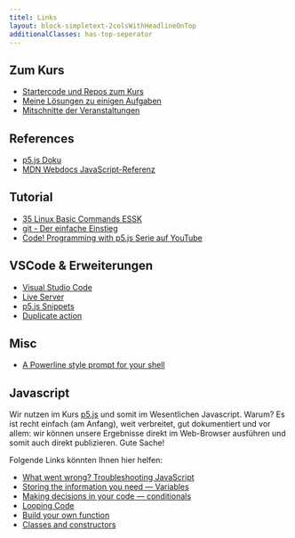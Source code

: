```yaml
---
titel: Links
layout: block-simpletext-2colsWithHeadlineOnTop
additionalClasses: has-top-seperator
---
```


## Zum Kurs
- [Startercode und Repos zum Kurs](https://git.coco.study/students/ws2123/df12-generative-gestaltung/)
- [Meine Lösungen zu einigen Aufgaben](https://git.coco.study/cnoss/startercode-ws202122)
- [Mitschnitte der Veranstaltungen](https://ilias.th-koeln.de/goto.php?target=cat_2082026&client_id=ILIAS_FH_Koeln)

## References
- [p5.js Doku](https://p5js.org/reference/)
- [MDN Webdocs JavaScript-Referenz](https://developer.mozilla.org/de/docs/Web/JavaScript/Reference)

## Tutorial
- [35 Linux Basic Commands ESSK](https://www.hostinger.com/tutorials/linux-commands)
- [git - Der einfache Einstieg](https://rogerdudler.github.io/git-guide/index.de.html)
- [Code! Programming with p5.js Serie auf YouTube](https://www.youtube.com/playlist?list=PLRqwX-V7Uu6Zy51Q-x9tMWIv9cueOFTFA)

## VSCode & Erweiterungen
- [Visual Studio Code](https://code.visualstudio.com/download)
- [Live Server](https://marketplace.visualstudio.com/items?itemName=ritwickdey.LiveServer)
- [p5.js Snippets](https://marketplace.visualstudio.com/items?itemName=acidic9.p5js-snippets)
- [Duplicate action](https://marketplace.visualstudio.com/items?itemName=mrmlnc.vscode-duplicate)

## Misc
- [A Powerline style prompt for your shell](https://github.com/b-ryan/powerline-shell)

<!--more-->

## Javascript

Wir nutzen im Kurs [p5.js](https://p5js.org/reference/) und somit im Wesentlichen Javascript. Warum? Es ist recht einfach (am Anfang), weit verbreitet, gut dokumentiert und vor allem: wir können unsere Ergebnisse direkt im Web-Browser ausführen und somit auch direkt publizieren. Gute Sache!

Folgende Links könnten Ihnen hier helfen:
- [What went wrong? Troubleshooting JavaScript](https://developer.mozilla.org/en-US/docs/Learn/JavaScript/First_steps/What_went_wrong)
- [Storing the information you need — Variables](https://developer.mozilla.org/en-US/docs/Learn/JavaScript/First_steps/Variables)
- [Making decisions in your code — conditionals](https://developer.mozilla.org/en-US/docs/Learn/JavaScript/Building_blocks/conditionals)
- [Looping Code](https://developer.mozilla.org/en-US/docs/Learn/JavaScript/Building_blocks/Looping_code)
- [Build your own function](https://developer.mozilla.org/en-US/docs/Learn/JavaScript/Building_blocks/Build_your_own_function)
- [Classes and constructors](https://developer.mozilla.org/en-US/docs/Learn/JavaScript/Objects/Classes_in_JavaScript)
